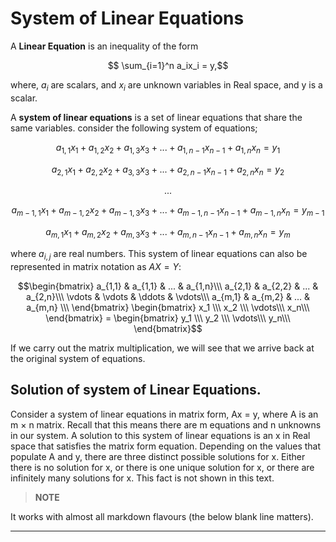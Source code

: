 # System of Linear Equations

A **Linear Equation** is an inequality of the form 

```math

\sum_{i=1}^n a_ix_i = y,
```

where, $a_i$ are scalars, and $x_i$ are unknown variables in Real space, and y is a scalar.

A **system of linear equations** is a set of linear equations that share the same variables. consider the following system of equations;
```math 
a_{1,1}x_1 + a_{1,2}x_2 +  a_{1,3}x_3  + ... + a_{1,n-1}x_{n-1} + a_{1,n}x_n  = y_1
```
```math
a_{2,1}x_1 + a_{2,2}x_2 +  a_{3,3}x_3  + ... + a_{2,n-1}x_{n-1} + a_{2,n}x_n  = y_2
```
```math
...
```
```math
a_{{m-1},1}x_1  +  a_{{m-1},2}x_2  +  a_{{m-1},3}x_3  + ... +  a_{{m-1},n-1}x_{n-1} + a_{{m-1},n}x_n  = y_{m-1}
```
```math
a_{{m},1}x_1 + a_{{m},2}x_2 +  a_{{m},3}x_3  + ... +  a_{{m},n-1}x_{n-1} + a_{{m},n}x_n  = y_{m}
```

where $a_{i,j}$ are real numbers. This system of linear equations can also be represented in matrix notation as $AX = Y$:

```math
\begin{bmatrix} 
a_{1,1} & a_{1,1} & ... & a_{1,n}\\\ a_{2,1} & a_{2,2} & ... & a_{2,n}\\\ \vdots & \vdots & \ddots & \vdots\\\ a_{m,1} & a_{m,2} & ... & a_{m,n} \\\
\end{bmatrix}
\begin{bmatrix} 
x_1 \\\ x_2 \\\ \vdots\\\ x_n\\\
\end{bmatrix}
= 
\begin{bmatrix} 
y_1 \\\ y_2 \\\ \vdots\\\ y_n\\\
\end{bmatrix}
```
If we carry out the matrix multiplication, we will see that we arrive back at the original system of equations.

## Solution of system of Linear Equations.
Consider a system of linear equations in matrix form, Ax = y, where A is an m × n matrix. Recall that
this means there are m equations and n unknowns in our system. A solution to this system of linear
equations is an x in Real space that satisfies the matrix form equation. Depending on the values that populate
A and y, there are three distinct possible solutions for x. Either there is no solution for x, or there is
one unique solution for x, or there are infinitely many solutions for x. This fact is not shown in this
text.


> **NOTE**

It works with almost all markdown flavours (the below blank line matters).

---
